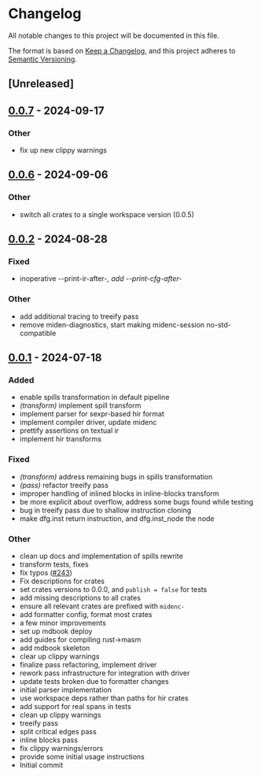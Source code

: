 # Changelog
All notable changes to this project will be documented in this file.

The format is based on [Keep a Changelog](https://keepachangelog.com/en/1.0.0/),
and this project adheres to [Semantic Versioning](https://semver.org/spec/v2.0.0.html).

## [Unreleased]

## [0.0.7](https://github.com/0xPolygonMiden/compiler/compare/midenc-hir-transform-v0.0.6...midenc-hir-transform-v0.0.7) - 2024-09-17

### Other
- fix up new clippy warnings

## [0.0.6](https://github.com/0xpolygonmiden/compiler/compare/midenc-hir-transform-v0.0.5...midenc-hir-transform-v0.0.6) - 2024-09-06

### Other
- switch all crates to a single workspace version (0.0.5)

## [0.0.2](https://github.com/0xPolygonMiden/compiler/compare/midenc-hir-transform-v0.0.1...midenc-hir-transform-v0.0.2) - 2024-08-28

### Fixed
- inoperative --print-ir-after-*, add --print-cfg-after-*

### Other
- add additional tracing to treeify pass
- remove miden-diagnostics, start making midenc-session no-std-compatible

## [0.0.1](https://github.com/0xPolygonMiden/compiler/compare/midenc-hir-transform-v0.0.0...midenc-hir-transform-v0.0.1) - 2024-07-18

### Added
- enable spills transformation in default pipeline
- *(transform)* implement spill transform
- implement parser for sexpr-based hir format
- implement compiler driver, update midenc
- prettify assertions on textual ir
- implement hir transforms

### Fixed
- *(transform)* address remaining bugs in spills transformation
- *(pass)* refactor treeify pass
- improper handling of inlined blocks in inline-blocks transform
- be more explicit about overflow, address some bugs found while testing
- bug in treeify pass due to shallow instruction cloning
- make dfg.inst return instruction, and dfg.inst_node the node

### Other
- clean up docs and implementation of spills rewrite
- transform tests, fixes
- fix typos ([#243](https://github.com/0xPolygonMiden/compiler/pull/243))
- Fix descriptions for crates
- set crates versions to 0.0.0, and `publish = false` for tests
- add missing descriptions to all crates
- ensure all relevant crates are prefixed with `midenc-`
- add formatter config, format most crates
- a few minor improvements
- set up mdbook deploy
- add guides for compiling rust->masm
- add mdbook skeleton
- clear up clippy warnings
- finalize pass refactoring, implement driver
- rework pass infrastructure for integration with driver
- update tests broken due to formatter changes
- initial parser implementation
- use workspace deps rather than paths for hir crates
- add support for real spans in tests
- clean up clippy warnings
- treeify pass
- split critical edges pass
- inline blocks pass
- fix clippy warnings/errors
- provide some initial usage instructions
- Initial commit
